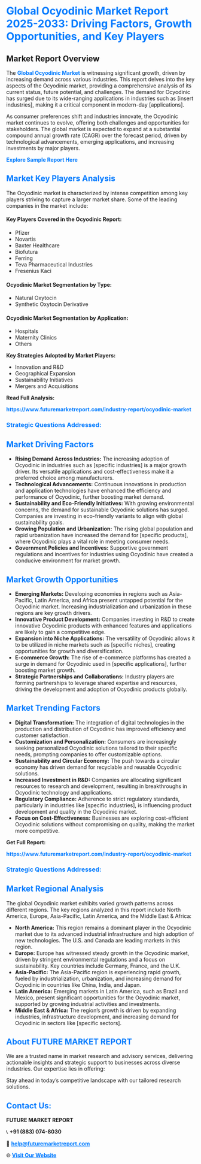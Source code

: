 <h1 style="color: #007BFF;">Global Ocyodinic Market Report 2025-2033: Driving Factors, Growth Opportunities, and Key Players</h1>

<section id="overview">
<h2>Market Report Overview</h2>
<p>The <a href="https://www.futuremarketreport.com/industry-report/ocyodinic-market" style="color: #007BFF; text-decoration: none;"><strong>Global Ocyodinic Market</strong></a> is witnessing significant growth, driven by increasing demand across various industries. This report delves into the key aspects of the Ocyodinic market, providing a comprehensive analysis of its current status, future potential, and challenges. The demand for Ocyodinic has surged due to its wide-ranging applications in industries such as [insert industries], making it a critical component in modern-day [applications].</p>
<p>As consumer preferences shift and industries innovate, the Ocyodinic market continues to evolve, offering both challenges and opportunities for stakeholders. The global market is expected to expand at a substantial compound annual growth rate (CAGR) over the forecast period, driven by technological advancements, emerging applications, and increasing investments by major players.</p>
</section>

<section id="overview">
<p><a href="https://www.futuremarketreport.com/request-sample/reportId=88363" style="color: #007BFF; text-decoration: none;"><strong>Explore Sample Report Here</strong></a></p>
</section>

<section id="key-players">
<h2 style="color: #007BFF;">Market Key Players Analysis</h2>
<p>The Ocyodinic market is characterized by intense competition among key players striving to capture a larger market share. Some of the leading companies in the market include:</p>
<h4>Key Players Covered in the Ocyodinic Report:</h4>
<ul><li>Pfizer</li><li>Novartis</li><li>Baxter Healthcare</li><li>Biofutura</li><li>Ferring</li><li>Teva Pharmaceutical Industries</li><li>Fresenius Kaci</li></ul>
<h4>Ocyodinic Market Segmentation by Type:</h4>
<ul><li>Natural Oxytocin</li><li>Synthetic Oxytocin Derivative</li></ul>

<h4>Ocyodinic Market Segmentation by Application:</h4>
<ul><li>Hospitals</li><li>Maternity Clinics</li><li>Others</li></ul>
<p><strong>Key Strategies Adopted by Market Players:</strong></p>
<ul>
<li>Innovation and R&D</li>
<li>Geographical Expansion</li>
<li>Sustainability Initiatives</li>
<li>Mergers and Acquisitions</li>
</ul>
</section>

<section>
<p><strong>Read Full Analysis: </strong></p><a href="https://www.futuremarketreport.com/industry-report/ocyodinic-market" style="color: #007BFF; text-decoration: none;"><strong>https://www.futuremarketreport.com/industry-report/ocyodinic-market</strong></a>
<h3 style="color: #007BFF;">Strategic Questions Addressed:</h3>
</section>

<section id="driving-factors">
<h2 style="color: #007BFF;">Market Driving Factors</h2>
<ul>
<li><strong>Rising Demand Across Industries:</strong> The increasing adoption of Ocyodinic in industries such as [specific industries] is a major growth driver. Its versatile applications and cost-effectiveness make it a preferred choice among manufacturers.</li>
<li><strong>Technological Advancements:</strong> Continuous innovations in production and application technologies have enhanced the efficiency and performance of Ocyodinic, further boosting market demand.</li>
<li><strong>Sustainability and Eco-Friendly Initiatives:</strong> With growing environmental concerns, the demand for sustainable Ocyodinic solutions has surged. Companies are investing in eco-friendly variants to align with global sustainability goals.</li>
<li><strong>Growing Population and Urbanization:</strong> The rising global population and rapid urbanization have increased the demand for [specific products], where Ocyodinic plays a vital role in meeting consumer needs.</li>
<li><strong>Government Policies and Incentives:</strong> Supportive government regulations and incentives for industries using Ocyodinic have created a conducive environment for market growth.</li>
</ul>
</section>

<section id="growth-opportunities">
<h2 style="color: #007BFF;">Market Growth Opportunities</h2>
<ul>
<li><strong>Emerging Markets:</strong> Developing economies in regions such as Asia-Pacific, Latin America, and Africa present untapped potential for the Ocyodinic market. Increasing industrialization and urbanization in these regions are key growth drivers.</li>
<li><strong>Innovative Product Development:</strong> Companies investing in R&D to create innovative Ocyodinic products with enhanced features and applications are likely to gain a competitive edge.</li>
<li><strong>Expansion into Niche Applications:</strong> The versatility of Ocyodinic allows it to be utilized in niche markets such as [specific niches], creating opportunities for growth and diversification.</li>
<li><strong>E-commerce Growth:</strong> The rise of e-commerce platforms has created a surge in demand for Ocyodinic used in [specific applications], further boosting market growth.</li>
<li><strong>Strategic Partnerships and Collaborations:</strong> Industry players are forming partnerships to leverage shared expertise and resources, driving the development and adoption of Ocyodinic products globally.</li>
</ul>
</section>

<section id="trending-factors">
<h2 style="color: #007BFF;">Market Trending Factors</h2>
<ul>
<li><strong>Digital Transformation:</strong> The integration of digital technologies in the production and distribution of Ocyodinic has improved efficiency and customer satisfaction.</li>
<li><strong>Customization and Personalization:</strong> Consumers are increasingly seeking personalized Ocyodinic solutions tailored to their specific needs, prompting companies to offer customizable options.</li>
<li><strong>Sustainability and Circular Economy:</strong> The push towards a circular economy has driven demand for recyclable and reusable Ocyodinic solutions.</li>
<li><strong>Increased Investment in R&D:</strong> Companies are allocating significant resources to research and development, resulting in breakthroughs in Ocyodinic technology and applications.</li>
<li><strong>Regulatory Compliance:</strong> Adherence to strict regulatory standards, particularly in industries like [specific industries], is influencing product development and quality in the Ocyodinic market.</li>
<li><strong>Focus on Cost-Effectiveness:</strong> Businesses are exploring cost-efficient Ocyodinic solutions without compromising on quality, making the market more competitive.</li>
</ul>
</section>

<section>
<p><strong>Get Full Report: </strong></p><a href="https://www.futuremarketreport.com/industry-report/ocyodinic-market" style="color: #007BFF; text-decoration: none;"><strong>https://www.futuremarketreport.com/industry-report/ocyodinic-market</strong></a>
<h3 style="color: #007BFF;">Strategic Questions Addressed:</h3>
</section>


<section id="regional-analysis">
<h2 style="color: #007BFF;">Market Regional Analysis</h2>
<p>The global Ocyodinic market exhibits varied growth patterns across different regions. The key regions analyzed in this report include North America, Europe, Asia-Pacific, Latin America, and the Middle East & Africa:</p>
<ul>
<li><strong>North America:</strong> This region remains a dominant player in the Ocyodinic market due to its advanced industrial infrastructure and high adoption of new technologies. The U.S. and Canada are leading markets in this region.</li>
<li><strong>Europe:</strong> Europe has witnessed steady growth in the Ocyodinic market, driven by stringent environmental regulations and a focus on sustainability. Key countries include Germany, France, and the U.K.</li>
<li><strong>Asia-Pacific:</strong> The Asia-Pacific region is experiencing rapid growth, fueled by industrialization, urbanization, and increasing demand for Ocyodinic in countries like China, India, and Japan.</li>
<li><strong>Latin America:</strong> Emerging markets in Latin America, such as Brazil and Mexico, present significant opportunities for the Ocyodinic market, supported by growing industrial activities and investments.</li>
<li><strong>Middle East & Africa:</strong> The region’s growth is driven by expanding industries, infrastructure development, and increasing demand for Ocyodinic in sectors like [specific sectors].</li>
</ul>
</section>

<footer>
<h2 style="color: #007BFF;">About FUTURE MARKET REPORT</h2>
<p>We are a trusted name in market research and advisory services, delivering actionable insights and strategic support to businesses across diverse industries. Our expertise lies in offering:</p>

<p>Stay ahead in today’s competitive landscape with our tailored research solutions.</p>

<h2 style="color: #007BFF;">Contact Us:</h2>
<p><strong>FUTURE MARKET REPORT</strong></p>
<p>📞 <strong>+91 (883) 074-8030</strong></p>
<p>📧 <strong><a href="mailto:help@futuremarketreport.com" style="color: #007BFF;">help@futuremarketreport.com</a></strong></p>
<p>🌐 <strong><a href="https://www.futuremarketreport.com/" style="color: #007BFF;">Visit Our Website</a></strong></p>
</footer>